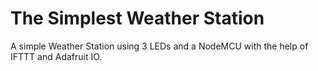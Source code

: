 # The Simplest Weather Station
A simple Weather Station using 3 LEDs and a NodeMCU with the help of IFTTT and Adafruit IO.
